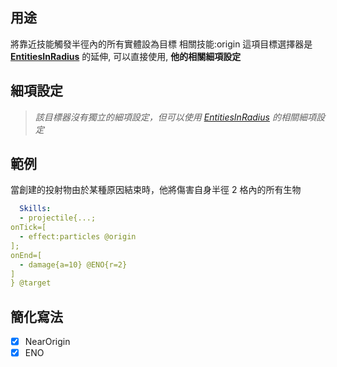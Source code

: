 ## 用途
將靠近技能觸發半徑內的所有實體設為目標 相關技能:origin
這項目標選擇器是 **[EntitiesInRadius](/Skills/Targeters/EntitiesInRadius)** 的延伸, 可以直接使用, **他的相關細項設定**


## 細項設定
>*該目標器沒有獨立的細項設定，但可以使用 [EntitiesInRadius](/Skills/Targeters/EntitiesInRadius) 的相關細項設定*


## 範例
當創建的投射物由於某種原因結束時，他將傷害自身半徑 2 格內的所有生物
```yaml
  Skills:
  - projectile{...;
onTick=[
  - effect:particles @origin
];
onEnd=[
  - damage{a=10} @ENO{r=2}
]
} @target
```


## 簡化寫法
- [x] NearOrigin
- [x] ENO